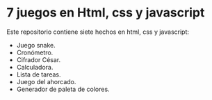 # 7 juegos en Html, css y javascript
Este repositorio contiene siete hechos en html, css y javascript:
* Juego snake.
* Cronómetro.
* Cifrador César.
* Calculadora.
* Lista de tareas.
* Juego del ahorcado.
* Generador de paleta de colores.
